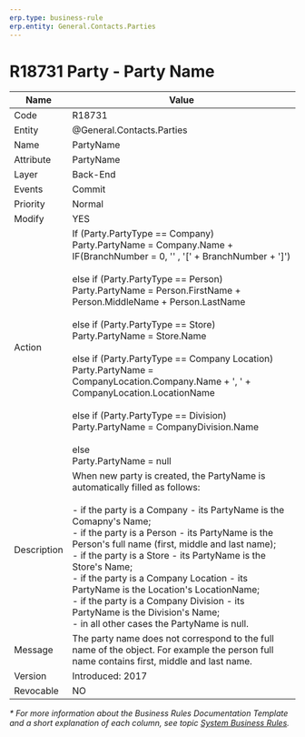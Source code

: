 ```yaml
---
erp.type: business-rule
erp.entity: General.Contacts.Parties
---
```


# R18731 Party - Party Name

| Name | Value |
| ---- | ----- |
| Code | R18731 |
| Entity | @General.Contacts.Parties |
| Name | PartyName |
| Attribute | PartyName |
| Layer | Back-End |
| Events | Commit |
| Priority | Normal |
| Modify | YES |
| Action | If (Party.PartyType == Company)<br/>Party.PartyName =  Company.Name + IF(BranchNumber = 0, '' ,  '[' + BranchNumber + ']')<br/><br/>else if (Party.PartyType == Person)<br/>Party.PartyName = Person.FirstName + Person.MiddleName + Person.LastName<br/><br/>else if (Party.PartyType == Store)<br/>Party.PartyName = Store.Name<br/><br/>else if (Party.PartyType == Company Location)<br/>Party.PartyName = CompanyLocation.Company.Name + ', ' + CompanyLocation.LocationName<br/><br/>else if (Party.PartyType == Division)<br/>Party.PartyName = CompanyDivision.Name<br/><br/>else<br/>Party.PartyName = null |
| Description| When new party is created, the PartyName is automatically filled as follows:<br/><br/>-   if the party is a Company - its PartyName is the Comapny's Name;<br>-   if the party is a Person - its PartyName is the Person's full name (first, middle and last name);<br/>-   if the party is a Store - its PartyName is the Store's Name;<br/>-   if the party is a Company Location - its PartyName is the Location's LocationName;<br/>-   if the party is a Company Division - its PartyName is the Division's Name;<br>-   in all other cases the PartyName is null.|
| Message | The party name does not correspond to the full name of the object. For example the person full name contains first, middle and last name.|
| Version | Introduced: 2017 |
| Revocable | NO |

*\* For more information about the Business Rules Documentation Template and a short explanation of each column, see
topic [System Business Rules](../templates/template-description-system-business-rules.md).*
